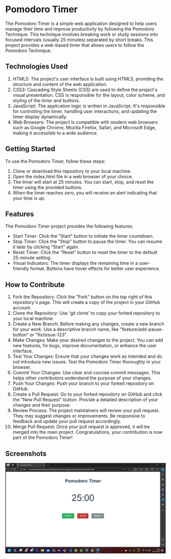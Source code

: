 
# Pomodoro Timer

The Pomodoro Timer is a simple web application designed to help users manage their time and improve productivity by following the Pomodoro Technique. This technique involves breaking work or study sessions into focused intervals (usually 25 minutes) separated by short breaks. This project provides a web-based timer that allows users to follow the Pomodoro Technique.

## Technologies Used

1. HTML5: The project's user interface is built using HTML5, providing the structure and content of the web application.
2. CSS3: Cascading Style Sheets (CSS) are used to define the project's visual presentation. CSS is responsible for the layout, color scheme, and styling of the timer and buttons.
3. JavaScript: The application logic is written in JavaScript. It's responsible for controlling the timer, handling user interactions, and updating the timer display dynamically.
4. Web Browsers: The project is compatible with modern web browsers such as Google Chrome, Mozilla Firefox, Safari, and Microsoft Edge, making it accessible to a wide audience.
   
## Getting Started
To use the Pomodoro Timer, follow these steps:

1. Clone or download this repository to your local machine.
2. Open the index.html file in a web browser of your choice.
3. The timer will start at 25 minutes. You can start, stop, and reset the timer using the provided buttons.
4. When the timer reaches zero, you will receive an alert indicating that your time is up.
   
## Features
The Pomodoro Timer project provides the following features:

- Start Timer: Click the "Start" button to initiate the timer countdown.
- Stop Timer: Click the "Stop" button to pause the timer. You can resume it later by clicking "Start" again.
- Reset Timer: Click the "Reset" button to reset the timer to the default 25-minute setting.
- Visual Indicators: The timer displays the remaining time in a user-friendly format. Buttons have hover effects for better user experience.
  
## How to Contribute
1. Fork the Repository: Click the "Fork" button on the top right of this repository's page. This will create a copy of the project in your GitHub account.
2. Clone the Repository: Use 'git clone' to copy your forked repository to your local machine.
3. Create a New Branch: Before making any changes, create a new branch for your work. Use a descriptive branch name, like "feature/add-pause-button" or "fix/issue-123".
4. Make Changes: Make your desired changes to the project. You can add new features, fix bugs, improve documentation, or enhance the user interface.
5. Test Your Changes: Ensure that your changes work as intended and do not introduce new issues. Test the Pomodoro Timer thoroughly in your browser.
6. Commit Your Changes: Use clear and concise commit messages. This helps other contributors understand the purpose of your changes.
7. Push Your Changes: Push your branch to your forked repository on GitHub.
8. Create a Pull Request: Go to your forked repository on GitHub and click the "New Pull Request" button. Provide a detailed description of your changes and their purpose.
9. Review Process: The project maintainers will review your pull request. They may suggest changes or improvements. Be responsive to feedback and update your pull request accordingly.
10. Merge Pull Request: Once your pull request is approved, it will be merged into the main project. Congratulations, your contribution is now part of the Pomodoro Timer!

## Screenshots
![App Screenshot 1](Screenshot%20(173).png)
